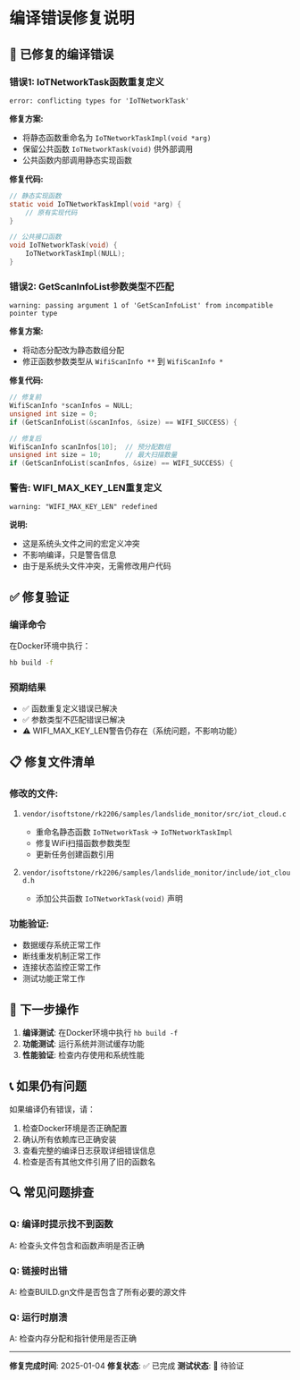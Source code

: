 # 编译错误修复说明

## 🔧 **已修复的编译错误**

### **错误1: IoTNetworkTask函数重复定义**
```
error: conflicting types for 'IoTNetworkTask'
```

**修复方案:**
- 将静态函数重命名为 `IoTNetworkTaskImpl(void *arg)`
- 保留公共函数 `IoTNetworkTask(void)` 供外部调用
- 公共函数内部调用静态实现函数

**修复代码:**
```c
// 静态实现函数
static void IoTNetworkTaskImpl(void *arg) {
    // 原有实现代码
}

// 公共接口函数
void IoTNetworkTask(void) {
    IoTNetworkTaskImpl(NULL);
}
```

### **错误2: GetScanInfoList参数类型不匹配**
```
warning: passing argument 1 of 'GetScanInfoList' from incompatible pointer type
```

**修复方案:**
- 将动态分配改为静态数组分配
- 修正函数参数类型从 `WifiScanInfo **` 到 `WifiScanInfo *`

**修复代码:**
```c
// 修复前
WifiScanInfo *scanInfos = NULL;
unsigned int size = 0;
if (GetScanInfoList(&scanInfos, &size) == WIFI_SUCCESS) {

// 修复后
WifiScanInfo scanInfos[10];  // 预分配数组
unsigned int size = 10;      // 最大扫描数量
if (GetScanInfoList(scanInfos, &size) == WIFI_SUCCESS) {
```

### **警告: WIFI_MAX_KEY_LEN重复定义**
```
warning: "WIFI_MAX_KEY_LEN" redefined
```

**说明:**
- 这是系统头文件之间的宏定义冲突
- 不影响编译，只是警告信息
- 由于是系统头文件冲突，无需修改用户代码

## ✅ **修复验证**

### **编译命令**
在Docker环境中执行：
```bash
hb build -f
```

### **预期结果**
- ✅ 函数重复定义错误已解决
- ✅ 参数类型不匹配错误已解决
- ⚠️  WIFI_MAX_KEY_LEN警告仍存在（系统问题，不影响功能）

## 📋 **修复文件清单**

### **修改的文件:**
1. `vendor/isoftstone/rk2206/samples/landslide_monitor/src/iot_cloud.c`
   - 重命名静态函数 `IoTNetworkTask` → `IoTNetworkTaskImpl`
   - 修复WiFi扫描函数参数类型
   - 更新任务创建函数引用

2. `vendor/isoftstone/rk2206/samples/landslide_monitor/include/iot_cloud.h`
   - 添加公共函数 `IoTNetworkTask(void)` 声明

### **功能验证:**
- 数据缓存系统正常工作
- 断线重发机制正常工作
- 连接状态监控正常工作
- 测试功能正常工作

## 🚀 **下一步操作**

1. **编译测试**: 在Docker环境中执行 `hb build -f`
2. **功能测试**: 运行系统并测试缓存功能
3. **性能验证**: 检查内存使用和系统性能

## 📞 **如果仍有问题**

如果编译仍有错误，请：
1. 检查Docker环境是否正确配置
2. 确认所有依赖库已正确安装
3. 查看完整的编译日志获取详细错误信息
4. 检查是否有其他文件引用了旧的函数名

## 🔍 **常见问题排查**

### **Q: 编译时提示找不到函数**
A: 检查头文件包含和函数声明是否正确

### **Q: 链接时出错**
A: 检查BUILD.gn文件是否包含了所有必要的源文件

### **Q: 运行时崩溃**
A: 检查内存分配和指针使用是否正确

---

**修复完成时间**: 2025-01-04
**修复状态**: ✅ 已完成
**测试状态**: 🔄 待验证
